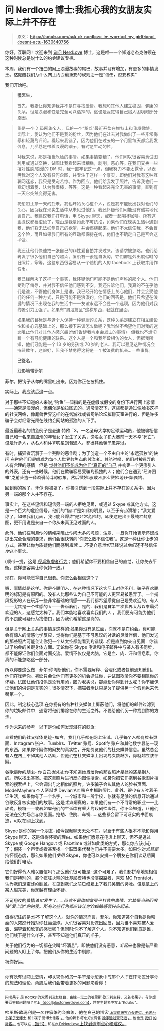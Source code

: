 # 问 Nerdlove 博士:我担心我的女朋友实际上并不存在

> 原文：<https://kotaku.com/ask-dr-nerdlove-im-worried-my-girlfriend-doesnt-actu-1630640756>

你好，互联网！欢迎来到 [询问 NerdLove](http://kotaku.com/askdrnerdlove) 博士，这是唯一一个知道老杰克伯顿在这种时候总是说什么的约会建议专栏。



本周，我们有一个扭曲的网上浪漫故事的尾巴，故事并没有增加，有更多的事情发生。这提醒我们为什么网上约会最重要的规则之一是“信任，但要核实”

我们开始吧。

> **嘿医生，**
> 
> 首先，我要让你知道我并不是在寻找爱情。我想和其他人建立稳固、健康的关系，但是浪漫和性是完全可以选择的。这也是我觉得自己陷入困境的部分原因。

> 我是一个 D 级网络名人，我的一个“粉丝”最近开始在推特上和我发微博。实际上，我认为他们不是我的粉丝，因为他们在过去对我做出了一些非常侮辱和轻蔑的评论。看起来我错了，因为他们在过去的一个月里每天都给我发信息，几乎总是带着浪漫的暗示。有时是生动的性。
> 
> 对我来说，那是相当危险的事情。如果事情变糟了，他们可以很容易地试图利用或通过交换，试图让我看起来很糟糕，剥削，恶心等。在我们交换一些相对性感/浪漫的 DM 时，我一直牢记这一点，但我努力不要太露骨，以表明我对这个人没有任何企图，并专注于这样一个事实，即他们对我有这种互联网迷恋，我只是受宠若惊。作为回应，他们给我发了照片，告诉我他们一直幻想着我，认为我很棒，等等。这是一种看起来完全无害的事情，直到有一天它突然变得无害。
> 
> 我想阻止那一天的到来。我也开始关心这个人，但是我不能说出我对他们的关心，因为我在现实生活中从未见过他们。我还怀疑他们可能没有诚实地代表自己。我建议我们打电话，用 Skype 聊天，或者一起喝杯咖啡。所有这些提议都被拒绝了，理由是我是如此不可抗拒，如果他们在现实生活中遇到我，他们将无法抑制自己的欲望，并会燃烧起来。他们不太信任我，不会冒这个险，而且如果我们所有的互动都保持在线，他们也不确定自己是否会这样做。
> 
> 我还让他们快速拍一张自己的非性爱自拍并发过来。该请求被忽略。他们给我发了很多他们自己的照片，但没有一张是自发的。它们都是外出度假时的旧照片，等等。这些东西很容易从一个随机的人的 facebook 上获取并用作假币。
> 
> 我已经解决了这样一个事实，我怀疑他们可能不是他们声称的那个人。他们受到了侮辱，并对我不信任他们感到不安。我还告诉他们，我真的不在乎他们是谁，不管他们身体上是谁，我已经开始在情感上关心他们，并会接受他们的任何一种方式，只是可能不是浪漫的。他们的回答是，他们只希望在浪漫的情况下出现在我的生活中——友谊永远不会是一个选项，因为他们对我的吸引力太强了。如果有“男朋友区”这种东西，我就在里面。
> 
> 如果我的目标是与这个人保持一种健康的关系，这种关系是建立在相互建设性和关心的基础上的，那么接下来该怎么做呢？我当然不希望他们对我的迷恋阻止他们对其他人感兴趣(他们告诉我肯定会发生的事情)，但我也不想切断一个有可能健康的联系。这个人是一个和我年龄相仿的女人，但据我所知，他们可能是一个 13 岁的男孩或 70 岁的老人。我可以预见这种情况会持续数年，这很好，但我不禁觉得这将是一个被浪费的机会...一些事情。
> 
> **已签名，**
> 
> **幻影地带菲尔**

菲尔，把钩子从你的嘴里吐出来，因为你正在被抓住。

实际上，我应该后退一点。

对于那些不知道的人来说,“钓鱼”一词指的是在虚假或假设的身份下进行网上恋情——通常是浪漫的，但偶尔是柏拉图式的。通常情况下，这些都是通过像脸书这样的社交网络，像魔兽世界这样的在线游戏或者网络论坛和聊天室进行的，但是许多骗子会对经常光顾在线约会网站的孤独的人下手。

最近最著名的钓鱼例子是曼迪·特欧 T3，一名圣母大学的足球运动员，他被骗相信自己和一名来自加州的年轻女子发生了关系，这名女子在大赛前一天不幸“死亡”。但是许多人，从名人和体育明星到普通人，都被其他骗子愚弄过。

有时，捕猫者沉溺于一个残酷的恶作剧；为了创造一个不由自主的“永远孤独”的快闪 有时他们只是想成为每个人世界的焦点的关注者。其他时候，他们对被愚弄的人有合理的感情，但是 [觉得他们不能成为他们“真正的”自己](http://www.doctornerdlove.com/2013/01/just-be-yourself/) 并构建一个更吸引人的外表。还有一些时候，他们在欺骗容易受骗的孤独的人；他们会在遇到“经济困难”之前营造一种浪漫萌芽的假象，然后微妙地(或不那么微妙地)开始要钱。

回到你的案子，菲尔:你被耍了。你被引诱到一段实际上并不存在的关系中，因为另一端的那个人并不存在。

事实上，在这些短信和短信另一端的人拒绝见面，或通过 Skype 或其他方式，这是一个巨大的危险信号。他们的“借口”是如此的明显，以至于有点滑稽；“我太爱你了，如果我们见面，我可能会爆炸”是非常危险的，即使这是出于最纯粹的意图，更不用说是来自一个你从未真正见过面的人。

此外，他们在利用你的情绪来阻止你问太多的问题；注意，一旦你开始表示怀疑或提出完全合理的要求，他们会很快转向“你怎么敢不信任我”。这是一种让你让步的方式，甚至让你为质疑他们而感到*羞愧*……不要介意*他们*已经说过*他们*还不够信任*你*这个事实。

(顺带一提，这是 [*经典*施虐者行为](http://www.doctornerdlove.com/2012/10/relationship-toxic/all/1/)；他们希望你不要相信自己的直觉，让你失去平衡。这样更容易让你保持一致。)

现在，你可能觉得自己很蠢。你怎么会相信这个？

嗯，事情就是这样。你是个聪明人，在这种情况下这实际上对你不利。骗子喜欢聪明的标记是有原因的。没有人比那些认为自己不可能的人更容易被愚弄了。一个捕风捉影的人在玩弄一些非常基础的情感——我们都希望感觉自己是受欢迎的。有人——尤其是一个性感的人——告诉我们，是的，我们是自第三次世界大战以来最受欢迎的人，这感觉太棒了。我们本能地喜欢喜欢我们的人 ，我们更有可能为他们的不良或可疑行为找借口，因为我们希望这是真的。

但是关于网上关系的事情是这样的:如果你没有见过面，你就不是在约会。你可能会有惊人的情感化学反应，觉得你们是基于不可思议的对话的灵魂伴侣，他们发送的那些照片可能会让你犯一个从太空都能看到的错误…但是直到你亲自见面，你错过了约会的关键身体方面。无论你在 Skype 电话和电子邮件中与某人有多同步，都不能保证你们会面对面交流。爱情不仅仅是大脑，它是血、肉、汗和信息素，你真的不能忽略这一部分。

所以你要这么做，菲尔:你切断他们。你不需要解释、合理化或者提前通知他们。他们在戏弄你。拖延只会让他们有更多的机会抓住你，并试图欺骗你不要相信你的怀疑。试图让他们招供是没有用的，因为老实说，那能让你得到什么呢？你不能保证他们的供词是真实的；很多情况下，捕猫者承认只是为了提供另一个假角色来代替第一个。

因此，制定核心选项:在你拥有的各种社交媒体上屏蔽他们，将他们的邮件过滤到你的垃圾邮件中，通常将他们排除在你的生活之外。不要给他们另一种找到你的方法。

作为未来的参考，以下是你如何发现潜在的鲶鱼:

查看他们的社交媒体足迹- 如今，我们几乎都在网上生活。几乎每个人都有脸书页面、Instagram 账户、Tumblrs、Twitter 账号、Spotify 账户和其他数字昙花一现的东西。如果你怀疑你的网友的真实性，开始浏览他们的社交媒体信息。虽然总会有人在网上不如其他人活跃，但他们在社交媒体上出现的次数越少，你就越应该怀疑。

谷歌是你的朋友- 你自己也说过:你不知道她发给你的那些照片是她的还是别人的。所以找出答案。把这些照片进行反向图像搜索。如果你把它们拖到谷歌图片搜索的搜索栏上，它会调出与之相似的照片。许多骗子会从其他人的脸书页面、ModelMayhem 个人资料或 DeviantArt 账户中抓取照片。此外，很少有人过着无证生活。如果你有了一个名字，一个城市和一所学校，你就有足够的信息开始通过谷歌反复核实他们的故事。这是*尤其是*真的，如果他们有一个不寻常的职业——比如说，模特——或者如果他们的生活中有重大的戏剧性事件，你不会知道，让他们无法在公共场合与你见面。抢劫、住院、车祸……这些都会留下可证实的书面痕迹，可以在网上找到。

Skype 是你的另一个朋友- 如今视频聊天无处不在。以至于有些人根本不能和你用 Skype 聊天，这是值得怀疑的理由。如果他们愿意在电话上聊天，但不是通过 Skype 或 Google Hangout 或 Facetime 或诸如此类的方式，那么你应该小心了；假装一个声音或者甚至找一个联盟来代替他们并不需要太多。如果你对*尤其是*持怀疑态度，那么如果他们*使用* Skype，你也可以安排一个朋友在你们谈话期间给他们打电话。

它们好得令人难以置信吗？那么他们很可能是- 这个可难了。我们都拼命地想相信我们是特别的，那个疯狂火辣的比基尼模特也扮演探路者，喜欢 MC Frontalot，认为我们是蜜蜂的膝盖，在见到我们之前已经爱上了我们美丽的灵魂。但是纸上的某人越完美，你就越有理由怀疑。

不可思议的爱情*确实发生了……但这不是你想拿房子打赌的事情。*尤其是*当他们很快“爱上你”的时候。所有这些行为都应该让你的蜘蛛感官兴奋起来。*

值得记住的是:你不了解这个人。就你的情况而言，菲尔，你知道某个自称是你粉丝的人突然开始对你狂轰滥炸。人们很容易对此做出回应，因为谁不喜欢被人爱着、渴望着和欣赏的感觉呢？但同时:你不了解这个人。你不知道他们到底是谁，他们线下是什么样子，甚至不知道他们真正的样子。

关于他们行为的一切都在尖叫“坏消息”。即使他们没有恶意，听起来也像是有严重问题的人盯上了你。把他们从你的生活中剔除。

祝你好运。

* * *

你有没有过网上恋情，却发现你的另一半不是你想象中的那个人？在评论区分享你的想法和理论，两周后我们会带着更多的问题来看你！

* * *

[<small>问书呆子</small>](http://kotaku.com/askdrnerdlove) <small>是 *Kotaku* 的双周刊交友栏目，由独一无二的哈里斯·欧玛利主持，又名书呆子。有你想要回答的问题吗？写上</small>[<small>【doc@doctornerdlove.com】</small>](mailto:doc@doctornerdlove.com)<small>，并在主题栏中写上“Kotaku”。</small>

哈里斯·欧玛利是一名作家兼约会教练，他在自己的博客 [<small>上提供极客约会建议，他还为书呆子爱博士</small>](http://www.doctornerdlove.com/) <small>和书呆子爱博士播客</small> [<small>。</small>](https://kotaku.com/ask-dr-nerdlove-should-i-pretend-to-be-dumb-in-order-1625185712) <small>他的新书*简化交友*有售</small> [<small>独家通过亚马逊</small>](http://bit.ly/simplifieddating) [<small>。</small>](http://kotaku.com/ask-dr-nerdlove-how-do-i-become-boyfriend-material-1553033898) <small>他也是</small> [<small>我们</small>](http://oneofus.net/) [<small>的常客。</small>](http://kotaku.com/ask-dr-nerdlove-i-cant-get-over-an-affair-with-my-mar-1573528327) <small>他可以在</small> [<small>【脸书】</small>](http://facebook.com/DrNerdLove) <small>和在</small>[<small>@ DrNerdLove</small>](http://twitter.com/DrNerdLove)[上找到调剂点心和建议。](http://kotaku.com/ask-dr-nerdlove-do-women-have-it-easier-in-dating-1596566465)